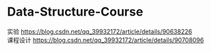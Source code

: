 # Data-Structure-Course
实验 https://blog.csdn.net/qq_39932172/article/details/90638226
<br>
课程设计 https://blog.csdn.net/qq_39932172/article/details/90708096
